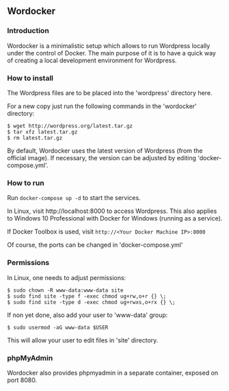 ## Wordocker ##

### Introduction ###

Wordocker is a minimalistic setup which allows to run Wordpress
locally under the control of Docker.
The main purpose of it is to have a quick way of creating a local
development environment for Wordpress.


### How to install ###

The Wordpress files are to be placed into the 'wordpress' directory here.

For a new copy just run the following commands in the 'wordocker' directory:

```
$ wget http://wordpress.org/latest.tar.gz
$ tar xfz latest.tar.gz
$ rm latest.tar.gz
```

By default, Wordocker uses the latest version of Wordpress (from the
official image).
If necessary, the version can be adjusted by editing 'docker-compose.yml'.

### How to run ###

Run `docker-compose up -d` to start the services.

In Linux, visit http://localhost:8000 to access Wordpress.
This also applies to Windows 10 Professional with Docker for Windows
(running as a service).

If Docker Toolbox is used, visit `http://<Your Docker Machine IP>:8000`

Of course, the ports can be changed in 'docker-compose.yml'

### Permissions ###

In Linux, one needs to adjust permissions:

```
$ sudo chown -R www-data:www-data site
$ sudo find site -type f -exec chmod ug+rw,o+r {} \;
$ sudo find site -type d -exec chmod ug+rwxs,o+rx {} \;
```

If non yet done, also add your user to 'www-data' group:

```
$ sudo usermod -aG www-data $USER
```

This will allow your user to edit files in 'site' directory.

### phpMyAdmin ###

Wordocker also provides phpmyadmin in a separate container,
exposed on port 8080.
